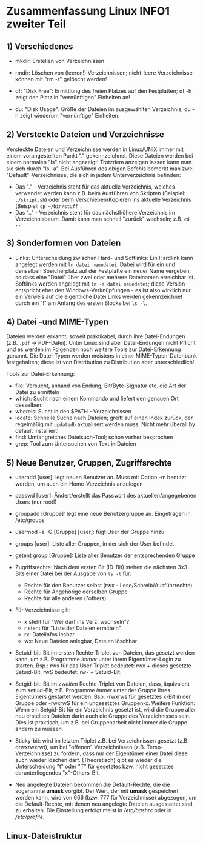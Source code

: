 # Zusammenfassung Linux INFO1 zweiter Teil

## 1) Verschiedenes
- mkdir: Erstellen von Verzeichnissen
- rmdir: Löschen von (leeren!) Verzeichnissen; nicht-leere Verzeichnisse
  können mit "rm -r" gelöscht werden!

- df: "Disk Free": Ermittlung des freien Platzes auf den Festplatten; df -h
  zeigt den Platz in "vernünftigen" Einheiten an!
- du: "Disk Usage": Größe der Dateien im ausgewählten Verzeichnis; du -h
  zeigt wiederum "vernünftige" Einheiten.

## 2) Versteckte Dateien und Verzeichnisse

Versteckte Dateien und Verzeichnisse werden in Linux/UNIX immer mit einem
vorangestellten Punkt "." gekennzeichnet. Diese Dateien werden bei einem
normalen "ls" nicht angezeigt! Trotzdem anzeigen lassen kann man sie sich
durch "ls -a".
Bei Ausführen des obigen Befehls bemerkt man zwei "Default"-Verzeichnisse,
die sich in jedem Unterverzeichnis befinden:
- Das "." - Verzeichnis steht für das aktuelle Verzeichnis, welches
  verwendet werden kann z.B. beim Ausführen von Skripten (Beispiel:
  `./skript.sh`) oder beim Verschieben/Kopieren ins aktuelle Verzeichnis
  (Beispiel: `cp ~/bin/stuff .`
- Das ".." - Verzeichnis steht für das nächsthöhere Verzeichnis im
  Verzeichnisbaum. Damit kann man schnell "zurück" wechseln; z.B. `cd ..`

## 3) Sonderformen von Dateien

- Links: Unterscheidung zwischen Hard- und Softlinks: Ein Hardlink kann
  angelegt werden mit `ln datei neuedatei`. Dabei wird für ein und denselben
  Speicherplatz auf der Festplatte ein neuer Name vergeben, so dass eine
  "Datei" über zwei oder mehrere Dateinamen erreichbar ist.
  Softlinks werden angelegt mit `ln -s datei neuedatei`; diese Version
  entspricht eher den Windows-Verknüpfungen - es ist also wirklich nur ein
  Verweis auf die eigentliche Datei
  Links werden gekennzeichnet durch ein "l" am Anfang des ersten Blocks bei
  `ls -l`.

## 4) Datei -und MIME-Typen

Dateien werden erkannt, soweit praktikabel, durch ihre Datei-Endungen (z.B.
`.pdf` -> PDF-Datei). Unter Linux sind aber Datei-Endungen nicht Pflicht und
es werden im Folgenden noch weitere Tools zur Datei-Erkennung genannt. Die
Datei-Typen werden meistens in einer MIME-Typen-Datenbank festgehalten; diese
ist von Distribution zu Distribution aber unterschiedlich!

Tools zur Datei-Erkennung:
- file: Versucht, anhand von Endung, Bit/Byte-Signatur etc. die Art der Datei zu
  ermitteln
- which: Sucht nach einem Kommando und liefert den genauen Ort desselben.
- whereis: Sucht in den $PATH - Verzeichnissen
- locate: Schnelle Suche nach Dateien; greift auf einen Index zurück, der
  regelmäßig mit `updatedb` aktualisert werden muss. Nicht mehr überall by
  default installiert!
- find: Umfangreiches Dateisuch-Tool; schon vorher besprochen
- grep: Tool zum Untersuchen von Text **in** Dateien

## 5) Neue Benutzer, Gruppen, Zugriffsrechte

- useradd [user]: legt neuen Benutzer an. Muss mit Option -m benutzt werden,
  um auch ein Home-Verzeichnis anzulegen
- passwd [user]: Ändert/erstellt das Passwort des aktuellen/angegebenen
  Users (nur root!)
- groupadd [Gruppe]: legt eine neue Benutzergruppe an. Eingetragen in
  /etc/groups
- usermod -a -G [Gruppe] [user]: fügt User der Gruppe hinzu
- groups [user]: Liste aller Gruppen, in der sich der User befindet
- getent group [Gruppe]: Liste aller Benutzer der entsprechenden Gruppe

- Zugriffsrechte: Nach dem ersten Bit (ID-Bit) stehen die nächsten 3x3 Bits
  einer Datei bei der Ausgabe von `ls -l` für:
  - Rechte für den Benutzer selbst (rwx - Lese/Schreib/Ausführrechte)
  - Rechte für Angehörige derselben Gruppe
  - Rechte für alle anderen ("others)
- Für Verzeichnisse gilt:
  - x steht für "Wer darf ins Verz. wechseln"?
  - r steht für "Liste der Dateien ermitteln"
  - rx: Dateiinfos lesbar
  - wx: Neue Dateien anlegbar, Dateien löschbar

- Setuid-bit: Bit im ersten Rechte-Triplet von Dateien, das gesetzt werden
  kann, um z.B. Programme *immer* unter ihrem Eigentümer-Login zu starten.
  Bsp.: rws für das User-Triplet bedeutet: rwx + dieses gesetzte Setuid-Bit.
  rwS bedeutet: rw- + Setuid-Bit.
- Setgid-bit: Bit im *zweiten* Rechte-Triplet von Dateien, dass, äquivalent
  zum setuid-Bit, z.B. Programme *immer* unter der Gruppe ihres Eigentümers
  gestartet werden. Bsp: -rwxrws für gesetztes x-Bit in der Gruppe oder
  -rwxrwS für ein ungesetztes Gruppen-x.
  Weitere Funktion: Wenn ein Setgid-Bit für ein Verzeichnis gesetzt ist, wird
  die Gruppe aller neu erstellten Dateien darin auch die Gruppe des
  Verzeichnisses sein. Dies ist praktisch, um z.B. bei Gruppenarbeit nicht
  immer die Gruppe ändern zu müssen.
- Sticky-bit: wird im letzten Triplet z.B. bei Verzeichnissen gesetzt (z.B.
  drwxrwxrwt), um bei "offenen" Verzeichnissen (z.B. Temp-Verzeichnisse) zu
  fordern, dass nur der Eigentümer einer Datei diese auch wieder löschen darf.
  (Theoretisch) gibt es wieder die Unterscheidung "t" oder "T" für gesetztes
  bzw. nicht gesetztes darunterliegendes "x"-Others-Bit.

- Neu angelegte Dateien bekommen die Default-Rechte, die die sogenannte
  **umask** vorgibt. Der Wert, der mit **umask** gespeichert werden kann, wird
  von 666 (bzw. 777 für Verzeichnisse) abgezogen, um die Default-Rechte, mit
  denen neu angelegte Dateien ausgestattet sind, zu erhalten. Die Einstellung
  erfolgt meist in */etc/bashrc* oder in */etc/profile*.

## Linux-Dateistruktur
